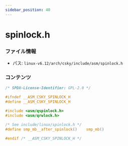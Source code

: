 ```yaml
---
sidebar_position: 40
---
```

# spinlock.h

### ファイル情報

- パス: `linux-v6.12/arch/csky/include/asm/spinlock.h`

### コンテンツ

```h
/* SPDX-License-Identifier: GPL-2.0 */

#ifndef __ASM_CSKY_SPINLOCK_H
#define __ASM_CSKY_SPINLOCK_H

#include <asm/qspinlock.h>
#include <asm/qrwlock.h>

/* See include/linux/spinlock.h */
#define smp_mb__after_spinlock()	smp_mb()

#endif /* __ASM_CSKY_SPINLOCK_H */

```

